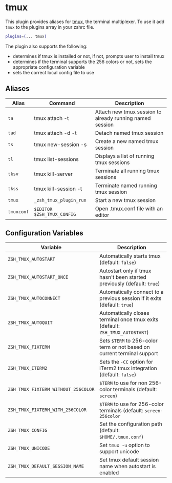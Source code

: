# tmux

This plugin provides aliases for [tmux](https://tmux.github.io/), the terminal
multiplexer. To use it add `tmux` to the plugins array in your zshrc file.

```zsh
plugins=(... tmux)
```

The plugin also supports the following:

-   determines if tmux is installed or not, if not, prompts user to install tmux
-   determines if the terminal supports the 256 colors or not, sets the
    appropriate configuration variable
-   sets the correct local config file to use

## Aliases

| Alias      | Command                    | Description                                              |
| ---------- | -------------------------- | -------------------------------------------------------- |
| `ta`       | tmux attach -t             | Attach new tmux session to already running named session |
| `tad`      | tmux attach -d -t          | Detach named tmux session                                |
| `ts`       | tmux new-session -s        | Create a new named tmux session                          |
| `tl`       | tmux list-sessions         | Displays a list of running tmux sessions                 |
| `tksv`     | tmux kill-server           | Terminate all running tmux sessions                      |
| `tkss`     | tmux kill-session -t       | Terminate named running tmux session                     |
| `tmux`     | `_zsh_tmux_plugin_run`     | Start a new tmux session                                 |
| `tmuxconf` | `$EDITOR $ZSH_TMUX_CONFIG` | Open .tmux.conf file with an editor                      |

## Configuration Variables

| Variable                            | Description                                                                   |
| ----------------------------------- | ----------------------------------------------------------------------------- |
| `ZSH_TMUX_AUTOSTART`                | Automatically starts tmux (default: `false`)                                  |
| `ZSH_TMUX_AUTOSTART_ONCE`           | Autostart only if tmux hasn't been started previously (default: `true`)       |
| `ZSH_TMUX_AUTOCONNECT`              | Automatically connect to a previous session if it exits (default: `true`)     |
| `ZSH_TMUX_AUTOQUIT`                 | Automatically closes terminal once tmux exits (default: `ZSH_TMUX_AUTOSTART`) |
| `ZSH_TMUX_FIXTERM`                  | Sets `$TERM` to 256-color term or not based on current terminal support       |
| `ZSH_TMUX_ITERM2`                   | Sets the `-CC` option for iTerm2 tmux integration (default: `false`)          |
| `ZSH_TMUX_FIXTERM_WITHOUT_256COLOR` | `$TERM` to use for non 256-color terminals (default: `screen`)                |
| `ZSH_TMUX_FIXTERM_WITH_256COLOR`    | `$TERM` to use for 256-color terminals (default: `screen-256color`            |
| `ZSH_TMUX_CONFIG`                   | Set the configuration path (default: `$HOME/.tmux.conf`)                      |
| `ZSH_TMUX_UNICODE`                  | Set `tmux -u` option to support unicode                                       |
| `ZSH_TMUX_DEFAULT_SESSION_NAME`     | Set tmux default session name when autostart is enabled                       |
